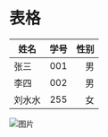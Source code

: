 ﻿# 表格
姓名| 学号 | 性别
---|:---:|---:
张三|001|男
李四|002|男
刘水水|255|女

![图片](https://ss0.baidu.com/6ONWsjip0QIZ8tyhnq/it/u=2970597459,3762914954&fm=58&bpow=705&bpoh=675,"nimabi")